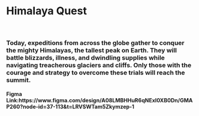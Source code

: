 <h1>Himalaya Quest</h1>
<br>
<h3>
  Today, expeditions from across the globe gather to conquer the mighty Himalayas, the tallest peak on Earth. They will battle blizzards, illness, and dwindling supplies while navigating treacherous glaciers and cliffs. Only those with the courage and strategy to overcome these trials will reach the summit.
</h3>

<h4>Figma Link:https://www.figma.com/design/A08LMBHHuR6qNExI0XB0Dn/GMAP260?node-id=37-113&t=LRVSWTam5Zkymzep-1</h4>
